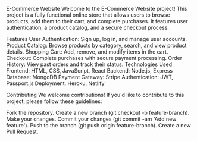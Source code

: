 

E-Commerce Website
Welcome to the E-Commerce Website project! This project is a fully functional online store that allows users to browse products, add them to their cart, and complete purchases. It features user authentication, a product catalog, and a secure checkout process.

Features
User Authentication: Sign up, log in, and manage user accounts.
Product Catalog: Browse products by category, search, and view product details.
Shopping Cart: Add, remove, and modify items in the cart.
Checkout: Complete purchases with secure payment processing.
Order History: View past orders and track their status.
Technologies Used
Frontend: HTML, CSS, JavaScript, React
Backend: Node.js, Express
Database: MongoDB
Payment Gateway: Stripe
Authentication: JWT, Passport.js
Deployment: Heroku, Netlify

Contributing
We welcome contributions! If you'd like to contribute to this project, please follow these guidelines:

Fork the repository.
Create a new branch (git checkout -b feature-branch).
Make your changes.
Commit your changes (git commit -am 'Add new feature').
Push to the branch (git push origin feature-branch).
Create a new Pull Request.
